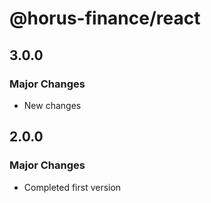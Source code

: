 # @horus-finance/react

## 3.0.0

### Major Changes

- New changes

## 2.0.0

### Major Changes

- Completed first version
